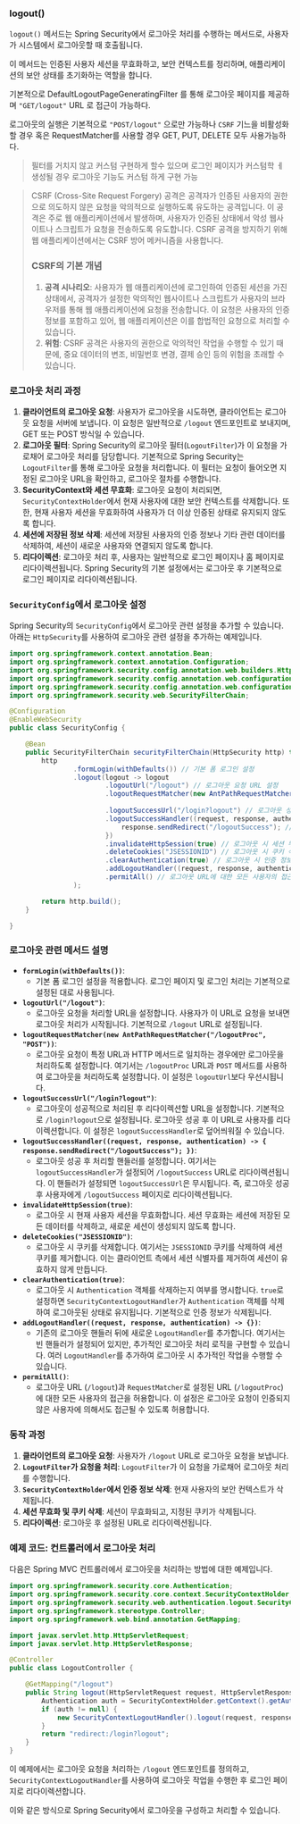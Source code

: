 ### logout()
`logout()` 메서드는 Spring Security에서 로그아웃 처리를 수행하는 메서드로, 사용자가 시스템에서 로그아웃할 때 호출됩니다.  
  
이 메서드는 인증된 사용자 세션을 무효화하고, 보안 컨텍스트를 정리하며, 애플리케이션의 보안 상태를 초기화하는 역할을 합니다.  
  
기본적으로 DefaultLogoutPageGeneratingFilter 를 통해 로그아웃 페이지를 제공하며 `"GET/logout"` URL 로 접근이 가능하다.  
  
로그아웃의 실행은 기본적으로 `"POST/logout"` 으로만 가능하나 `CSRF` 기느을 비활성화 할 경우 혹은 RequestMatcher를 사용할 경우 GET, PUT, DELETE 모두 사용가능하다.  
  
> 필터를 거치지 않고 커스텀 구현하게 할수 있으며 로그인 페이지가 커스텀학 ㅔ생성될 경우 로그아웃 기능도 커스텀 하게 구현 가능  
  
  
> CSRF (Cross-Site Request Forgery) 공격은 공격자가 인증된 사용자의 권한으로 의도하지 않은 요청을 악의적으로 실행하도록 유도하는 공격입니다. 이 공격은 주로 웹 애플리케이션에서 발생하며, 사용자가 인증된 상태에서 악성 웹사이트나 스크립트가 요청을 전송하도록 유도합니다. CSRF 공격을 방지하기 위해 웹 애플리케이션에서는 CSRF 방어 메커니즘을 사용합니다.
> ### CSRF의 기본 개념  
>
> 1. **공격 시나리오**: 사용자가 웹 애플리케이션에 로그인하여 인증된 세션을 가진 상태에서, 공격자가 설정한 악의적인 웹사이트나 스크립트가 사용자의 브라우저를 통해 웹 애플리케이션에 요청을 전송합니다. 이 요청은 사용자의 인증 정보를 포함하고 있어, 웹 애플리케이션은 이를 합법적인 요청으로 처리할 수 있습니다.
> 2. **위험**: CSRF 공격은 사용자의 권한으로 악의적인 작업을 수행할 수 있기 때문에, 중요 데이터의 변조, 비밀번호 변경, 결제 승인 등의 위험을 초래할 수 있습니다.

### 로그아웃 처리 과정

1. **클라이언트의 로그아웃 요청**: 사용자가 로그아웃을 시도하면, 클라이언트는 로그아웃 요청을 서버에 보냅니다. 이 요청은 일반적으로 `/logout` 엔드포인트로 보내지며, GET 또는 POST 방식일 수 있습니다.
2. **로그아웃 필터**: Spring Security의 로그아웃 필터(`LogoutFilter`)가 이 요청을 가로채어 로그아웃 처리를 담당합니다. 기본적으로 Spring Security는 `LogoutFilter`를 통해 로그아웃 요청을 처리합니다. 이 필터는 요청이 들어오면 지정된 로그아웃 URL을 확인하고, 로그아웃 절차를 수행합니다.
3. **SecurityContext와 세션 무효화**: 로그아웃 요청이 처리되면, `SecurityContextHolder`에서 현재 사용자에 대한 보안 컨텍스트를 삭제합니다. 또한, 현재 사용자 세션을 무효화하여 사용자가 더 이상 인증된 상태로 유지되지 않도록 합니다.
4. **세션에 저장된 정보 삭제**: 세션에 저장된 사용자의 인증 정보나 기타 관련 데이터를 삭제하여, 세션이 새로운 사용자와 연결되지 않도록 합니다.
5. **리다이렉션**: 로그아웃 처리 후, 사용자는 일반적으로 로그인 페이지나 홈 페이지로 리다이렉션됩니다. Spring Security의 기본 설정에서는 로그아웃 후 기본적으로 로그인 페이지로 리다이렉션됩니다.

### `SecurityConfig`에서 로그아웃 설정

Spring Security의 `SecurityConfig`에서 로그아웃 관련 설정을 추가할 수 있습니다. 아래는 `HttpSecurity`를 사용하여 로그아웃 관련 설정을 추가하는 예제입니다.

```java
import org.springframework.context.annotation.Bean;
import org.springframework.context.annotation.Configuration;
import org.springframework.security.config.annotation.web.builders.HttpSecurity;
import org.springframework.security.config.annotation.web.configuration.EnableWebSecurity;
import org.springframework.security.config.annotation.web.configuration.WebSecurityConfigurerAdapter;
import org.springframework.security.web.SecurityFilterChain;

@Configuration
@EnableWebSecurity
public class SecurityConfig {

    @Bean
    public SecurityFilterChain securityFilterChain(HttpSecurity http) throws Exception {
        http
                .formLogin(withDefaults()) // 기본 폼 로그인 설정
                .logout(logout -> logout
                        .logoutUrl("/logout") // 로그아웃 요청 URL 설정
                        .logoutRequestMatcher(new AntPathRequestMatcher("/logoutProc", "POST")) // 로그아웃 발생하는 RequestMatcher 설정, logoutUrl 보다 우선시 됨
                                                                                                // Http 메서드를 지정하지 않으면 logout URL이 어떤 HTTP 메서드로든 요청될 때 로그아웃 할 수 있다. 
                        .logoutSuccessUrl("/login?logout") // 로그아웃 성공 후 리다이렉션 URL 설정
                        .logoutSuccessHandler((request, response, authentication) -> { // 로그아웃 성공 후 처리 핸들러 설정
                            response.sendRedirect("/logoutSuccess"); // 지정된 URL로 리다이렉션
                        })
                        .invalidateHttpSession(true) // 로그아웃 시 세션 무효화(기본값)
                        .deleteCookies("JSESSIONID") // 로그아웃 시 쿠키 삭제
                        .clearAuthentication(true) // 로그아웃 시 인증 정보 삭제
                        .addLogoutHandler((request, response, authentication) -> {}) // 로그아웃 핸들러 추가
                        .permitAll() // 로그아웃 URL에 대한 모든 사용자의 접근을 허용
                );

        return http.build();
    }

}

```

### 로그아웃 관련 메서드 설명

- **`formLogin(withDefaults())`**:
    - 기본 폼 로그인 설정을 적용합니다. 로그인 페이지 및 로그인 처리는 기본적으로 설정된 대로 사용됩니다.
- **`logoutUrl("/logout")`**:
    - 로그아웃 요청을 처리할 URL을 설정합니다. 사용자가 이 URL로 요청을 보내면 로그아웃 처리가 시작됩니다. 기본적으로 `/logout` URL로 설정됩니다.
- **`logoutRequestMatcher(new AntPathRequestMatcher("/logoutProc", "POST"))`**:
    - 로그아웃 요청이 특정 URL과 HTTP 메서드로 일치하는 경우에만 로그아웃을 처리하도록 설정합니다. 여기서는 `/logoutProc` URL과 `POST` 메서드를 사용하여 로그아웃을 처리하도록 설정합니다. 이 설정은 `logoutUrl`보다 우선시됩니다.
- **`logoutSuccessUrl("/login?logout")`**:
    - 로그아웃이 성공적으로 처리된 후 리다이렉션할 URL을 설정합니다. 기본적으로 `/login?logout`으로 설정됩니다. 로그아웃 성공 후 이 URL로 사용자를 리다이렉션합니다. 이 설정은 `logoutSuccessHandler`로 덮어씌워질 수 있습니다.
- **`logoutSuccessHandler((request, response, authentication) -> { response.sendRedirect("/logoutSuccess"); })`**:
    - 로그아웃 성공 후 처리할 핸들러를 설정합니다. 여기서는 `logoutSuccessHandler`가 설정되어 `/logoutSuccess` URL로 리다이렉션됩니다. 이 핸들러가 설정되면 `logoutSuccessUrl`은 무시됩니다. 즉, 로그아웃 성공 후 사용자에게 `/logoutSuccess` 페이지로 리다이렉션됩니다.
- **`invalidateHttpSession(true)`**:
    - 로그아웃 시 현재 사용자 세션을 무효화합니다. 세션 무효화는 세션에 저장된 모든 데이터를 삭제하고, 새로운 세션이 생성되지 않도록 합니다.
- **`deleteCookies("JSESSIONID")`**:
    - 로그아웃 시 쿠키를 삭제합니다. 여기서는 `JSESSIONID` 쿠키를 삭제하여 세션 쿠키를 제거합니다. 이는 클라이언트 측에서 세션 식별자를 제거하여 세션이 유효하지 않게 만듭니다.
- **`clearAuthentication(true)`**:
    - 로그아웃 시 `Authentication` 객체를 삭제하는지 여부를 명시합니다. `true`로 설정하면 `SecurityContextLogoutHandler`가 `Authentication` 객체를 삭제하여 로그아웃된 상태로 유지됩니다. 기본적으로 인증 정보가 삭제됩니다.
- **`addLogoutHandler((request, response, authentication) -> {})`**:
    - 기존의 로그아웃 핸들러 뒤에 새로운 `LogoutHandler`를 추가합니다. 여기서는 빈 핸들러가 설정되어 있지만, 추가적인 로그아웃 처리 로직을 구현할 수 있습니다. 여러 `LogoutHandler`를 추가하여 로그아웃 시 추가적인 작업을 수행할 수 있습니다.
- **`permitAll()`**:
    - 로그아웃 URL (`/logout`)과 `RequestMatcher`로 설정된 URL (`/logoutProc`)에 대한 모든 사용자의 접근을 허용합니다. 이 설정은 로그아웃 요청이 인증되지 않은 사용자에 의해서도 접근될 수 있도록 허용합니다.

### 동작 과정

1. **클라이언트의 로그아웃 요청**: 사용자가 `/logout` URL로 로그아웃 요청을 보냅니다.
2. **`LogoutFilter`가 요청을 처리**: `LogoutFilter`가 이 요청을 가로채어 로그아웃 처리를 수행합니다.
3. **`SecurityContextHolder`에서 인증 정보 삭제**: 현재 사용자의 보안 컨텍스트가 삭제됩니다.
4. **세션 무효화 및 쿠키 삭제**: 세션이 무효화되고, 지정된 쿠키가 삭제됩니다.
5. **리다이렉션**: 로그아웃 후 설정된 URL로 리다이렉션됩니다.

### 예제 코드: 컨트롤러에서 로그아웃 처리

다음은 Spring MVC 컨트롤러에서 로그아웃을 처리하는 방법에 대한 예제입니다.

```java
import org.springframework.security.core.Authentication;
import org.springframework.security.core.context.SecurityContextHolder;
import org.springframework.security.web.authentication.logout.SecurityContextLogoutHandler;
import org.springframework.stereotype.Controller;
import org.springframework.web.bind.annotation.GetMapping;

import javax.servlet.http.HttpServletRequest;
import javax.servlet.http.HttpServletResponse;

@Controller
public class LogoutController {

    @GetMapping("/logout")
    public String logout(HttpServletRequest request, HttpServletResponse response) {
        Authentication auth = SecurityContextHolder.getContext().getAuthentication();
        if (auth != null) {
            new SecurityContextLogoutHandler().logout(request, response, auth);
        }
        return "redirect:/login?logout";
    }
}

```

이 예제에서는 로그아웃 요청을 처리하는 `/logout` 엔드포인트를 정의하고, `SecurityContextLogoutHandler`를 사용하여 로그아웃 작업을 수행한 후 로그인 페이지로 리다이렉션합니다.

이와 같은 방식으로 Spring Security에서 로그아웃을 구성하고 처리할 수 있습니다.